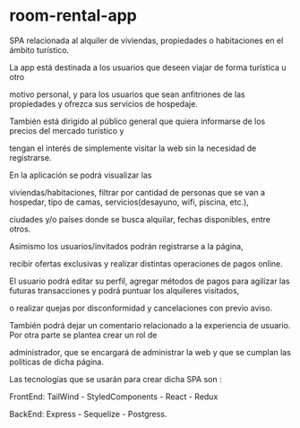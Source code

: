 # room-rental-app
SPA relacionada al alquiler de viviendas, propiedades o habitaciones en el ámbito turístico.

La app está destinada a los usuarios que deseen viajar de forma turística u otro 

motivo personal, y para los usuarios que sean anfitriones de las propiedades y ofrezca sus servicios de hospedaje.

También está dirigido al público general que quiera informarse de los precios del mercado turístico y 

tengan el interés de simplemente visitar la web sin la necesidad de registrarse.

En la aplicación se podrá visualizar las 

viviendas/habitaciones, filtrar por cantidad de personas que se van a hospedar, tipo de camas, servicios(desayuno, wifi, piscina,  etc.),

ciudades y/o países donde se busca alquilar, fechas disponibles, entre otros.

Asimismo los usuarios/invitados podrán registrarse a la página, 

recibir ofertas exclusivas y realizar distintas operaciones de pagos online. 

El usuario podrá editar su perfil, agregar métodos de pagos para agilizar las futuras transacciones y podrá puntuar los alquileres visitados,

o realizar quejas por disconformidad y cancelaciones con previo aviso.

También podrá dejar un comentario relacionado a la experiencia de usuario.  Por otra parte se plantea crear un rol de 

administrador, que se encargará de administrar la web y que se cumplan las políticas de dicha página.

Las tecnologías que se usarán para crear dicha SPA son :  

FrontEnd:  TailWind - StyledComponents - React - Redux 

BackEnd:   Express - Sequelize - Postgress.
